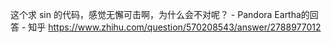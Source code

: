 这个求 sin 的代码，感觉无懈可击啊，为什么会不对呢？ - Pandora Eartha的回答 - 知乎
https://www.zhihu.com/question/570208543/answer/2788977012
